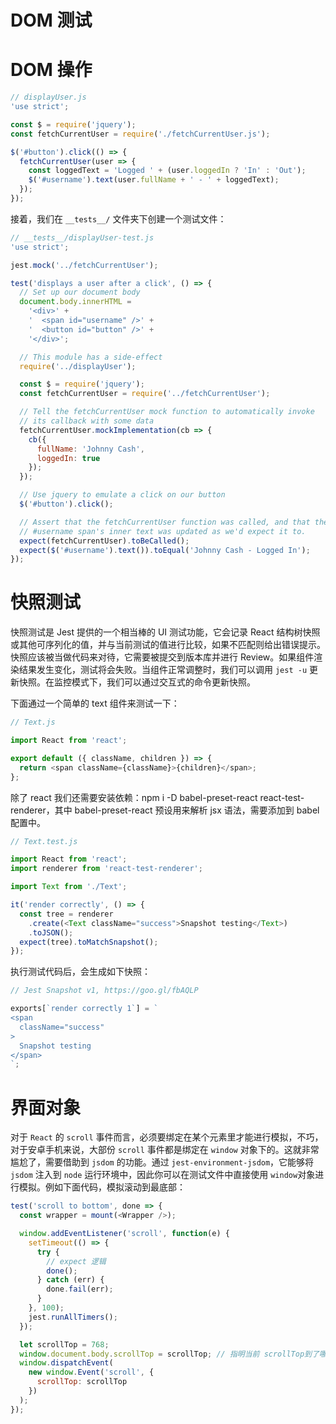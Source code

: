 # DOM 测试

# DOM 操作

```js
// displayUser.js
'use strict';

const $ = require('jquery');
const fetchCurrentUser = require('./fetchCurrentUser.js');

$('#button').click(() => {
  fetchCurrentUser(user => {
    const loggedText = 'Logged ' + (user.loggedIn ? 'In' : 'Out');
    $('#username').text(user.fullName + ' - ' + loggedText);
  });
});
```

接着，我们在 `__tests__/` 文件夹下创建一个测试文件：

```js
// __tests__/displayUser-test.js
'use strict';

jest.mock('../fetchCurrentUser');

test('displays a user after a click', () => {
  // Set up our document body
  document.body.innerHTML =
    '<div>' +
    '  <span id="username" />' +
    '  <button id="button" />' +
    '</div>';

  // This module has a side-effect
  require('../displayUser');

  const $ = require('jquery');
  const fetchCurrentUser = require('../fetchCurrentUser');

  // Tell the fetchCurrentUser mock function to automatically invoke
  // its callback with some data
  fetchCurrentUser.mockImplementation(cb => {
    cb({
      fullName: 'Johnny Cash',
      loggedIn: true
    });
  });

  // Use jquery to emulate a click on our button
  $('#button').click();

  // Assert that the fetchCurrentUser function was called, and that the
  // #username span's inner text was updated as we'd expect it to.
  expect(fetchCurrentUser).toBeCalled();
  expect($('#username').text()).toEqual('Johnny Cash - Logged In');
});
```

# 快照测试

快照测试是 Jest 提供的一个相当棒的 UI 测试功能，它会记录 React 结构树快照或其他可序列化的值，并与当前测试的值进行比较，如果不匹配则给出错误提示。快照应该被当做代码来对待，它需要被提交到版本库并进行 Review。如果组件渲染结果发生变化，测试将会失败。当组件正常调整时，我们可以调用 `jest -u` 更新快照。在监控模式下，我们可以通过交互式的命令更新快照。

下面通过一个简单的 text 组件来测试一下：

```js
// Text.js

import React from 'react';

export default ({ className, children }) => {
  return <span className={className}>{children}</span>;
};
```

除了 react 我们还需要安装依赖：npm i -D babel-preset-react react-test-renderer，其中 babel-preset-react 预设用来解析 jsx 语法，需要添加到 babel 配置中。

```js
// Text.test.js

import React from 'react';
import renderer from 'react-test-renderer';

import Text from './Text';

it('render correctly', () => {
  const tree = renderer
    .create(<Text className="success">Snapshot testing</Text>)
    .toJSON();
  expect(tree).toMatchSnapshot();
});
```

执行测试代码后，会生成如下快照：

```js
// Jest Snapshot v1, https://goo.gl/fbAQLP

exports[`render correctly 1`] = `
<span
  className="success"
>
  Snapshot testing
</span>
`;
```

# 界面对象

对于 `React` 的 `scroll` 事件而言，必须要绑定在某个元素里才能进行模拟，不巧，对于安卓手机来说，大部份 `scroll` 事件都是绑定在 `window` 对象下的。这就非常尴尬了，需要借助到 `jsdom` 的功能。通过 `jest-environment-jsdom`，它能够将 `jsdom` 注入到 `node` 运行环境中，因此你可以在测试文件中直接使用 `window`对象进行模拟。例如下面代码，模拟滚动到最底部：

```js
test('scroll to bottom', done => {
  const wrapper = mount(<Wrapper />);

  window.addEventListener('scroll', function(e) {
    setTimeout(() => {
      try {
        // expect 逻辑
        done();
      } catch (err) {
        done.fail(err);
      }
    }, 100);
    jest.runAllTimers();
  });

  let scrollTop = 768;
  window.document.body.scrollTop = scrollTop; // 指明当前 scrollTop到了哪个位置
  window.dispatchEvent(
    new window.Event('scroll', {
      scrollTop: scrollTop
    })
  );
});
```
